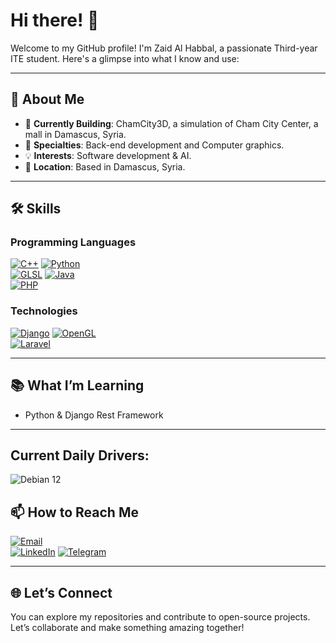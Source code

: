 # Hi there! 👋

Welcome to my GitHub profile! I'm Zaid Al Habbal, a passionate Third-year ITE student. Here's a glimpse into what I know and use:

---

## 🚀 About Me

- 🌱 **Currently Building**: ChamCity3D, a simulation of Cham City Center, a mall in Damascus, Syria.
- 🎨 **Specialties**: Back-end development and Computer graphics.
- 💡 **Interests**: Software development & AI.
- 📍 **Location**: Based in Damascus, Syria.

---

## 🛠️ Skills

### Programming Languages
[![C++](https://img.shields.io/badge/C%2B%2B-%2300599C.svg?style=for-the-badge&logo=c%2B%2B&logoColor=white)](https://isocpp.org/) 
[![Python](https://img.shields.io/badge/Python-%2314354C.svg?style=for-the-badge&logo=python&logoColor=white)](https://www.python.org/)  
[![GLSL](https://img.shields.io/badge/GLSL-%23FFA500.svg?style=for-the-badge&logo=opengl&logoColor=white)](https://www.khronos.org/opengl/wiki/Core_Language_(GLSL))
[![Java](https://img.shields.io/badge/Java-%23ED8B00.svg?style=for-the-badge&logo=java&logoColor=white)](https://www.java.com/)  
[![PHP](https://img.shields.io/badge/PHP-%23777BB4.svg?style=for-the-badge&logo=php&logoColor=white)](https://www.php.net/)

  

### Technologies
[![Django](https://img.shields.io/badge/Django-%23092E20.svg?style=for-the-badge&logo=django&logoColor=white)](https://www.djangoproject.com/)
[![OpenGL](https://img.shields.io/badge/OpenGL-%23FFFFFF.svg?style=for-the-badge&logo=opengl)](https://www.opengl.org/)  
[![Laravel](https://img.shields.io/badge/Laravel-%23FF2D20.svg?style=for-the-badge&logo=laravel&logoColor=white)](https://laravel.com/)  

---

## 📚 What I’m Learning

- Python & Django Rest Framework

---
## Current Daily Drivers:

![Debian 12](https://img.shields.io/badge/Debian%2012-orange?style=for-the-badge&link=https%3A%2F%2Fwww.debian.org%2F)

## 📫 How to Reach Me

[![Email](https://img.shields.io/badge/Email-D14836?style=for-the-badge&logo=gmail&logoColor=white)](mailto:alhabbalzaid10@gmail.com)  
[![LinkedIn](https://img.shields.io/badge/LinkedIn-%230077B5.svg?style=for-the-badge&logo=linkedin&logoColor=white)](www.linkedin.com/in/zaid-al-habbal-037525263)
[![Telegram](https://img.shields.io/badge/Telegram-2CA5E0?style=for-the-badge&logo=telegram&logoColor=white)](https://t.me/Zaid_Al_Habbal)  

---

## 🌐 Let’s Connect

You can explore my repositories and contribute to open-source projects. Let’s collaborate and make something amazing together!
